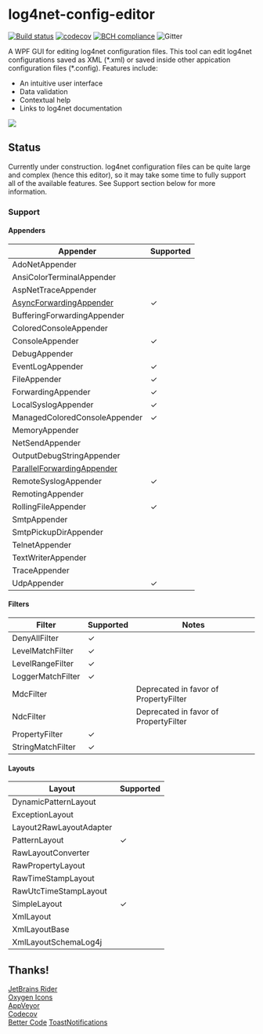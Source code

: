 # log4net-config-editor
[![Build status](https://ci.appveyor.com/api/projects/status/boirqfr14whjdmlr/branch/master?svg=true)](https://ci.appveyor.com/project/alexleen/log4net-config-editor/branch/master)
[![codecov](https://codecov.io/gh/alexleen/log4net-config-editor/branch/master/graph/badge.svg)](https://codecov.io/gh/alexleen/log4net-config-editor)
[![BCH compliance](https://bettercodehub.com/edge/badge/alexleen/log4net-config-editor?branch=master)](https://bettercodehub.com/)
![Gitter](https://img.shields.io/gitter/room/alexleen/log4net-config-editor)

A WPF GUI for editing log4net configuration files. This tool can edit log4net configurations saved as XML (\*.xml) or saved inside other appication configuration files (\*.config). Features include:

- An intuitive user interface
- Data validation
- Contextual help
- Links to log4net documentation

![](https://github.com/atown-24/log4net-config-editor/blob/master/gifs/demo.gif?raw=true)
## Status
Currently under construction. log4net configuration files can be quite large and complex (hence this editor), so it may take some time to fully support all of the available features. See Support section below for more information.
### Support
#### Appenders
| Appender                      | Supported |
|-------------------------------|-----------|
| AdoNetAppender                |           |
| AnsiColorTerminalAppender     |           |
| AspNetTraceAppender           |           |
| [AsyncForwardingAppender](https://github.com/cjbhaines/Log4Net.Async#asyncforwardingappender)       | ✓         |
| BufferingForwardingAppender   |           |
| ColoredConsoleAppender        |           |
| ConsoleAppender               | ✓         |
| DebugAppender                 |           |
| EventLogAppender              | ✓         |
| FileAppender                  | ✓         |
| ForwardingAppender            | ✓         |
| LocalSyslogAppender           | ✓         |
| ManagedColoredConsoleAppender | ✓         |
| MemoryAppender                |           |
| NetSendAppender               |           |
| OutputDebugStringAppender     |           |
| [ParallelForwardingAppender](https://github.com/cjbhaines/Log4Net.Async#parallelforwardingappender) |           |
| RemoteSyslogAppender          | ✓         |
| RemotingAppender              |           |
| RollingFileAppender           | ✓         |
| SmtpAppender                  |           |
| SmtpPickupDirAppender         |           |
| TelnetAppender                |           |
| TextWriterAppender            |           |
| TraceAppender                 |           |
| UdpAppender                   | ✓         |
#### Filters
| Filter            | Supported | Notes                                 |
|-------------------|-----------|---------------------------------------|
| DenyAllFilter     |     ✓     |                                       |
| LevelMatchFilter  |     ✓     |                                       |
| LevelRangeFilter  |     ✓     |                                       |
| LoggerMatchFilter |     ✓     |                                       |
| MdcFilter         |           | Deprecated in favor of PropertyFilter |
| NdcFilter         |           | Deprecated in favor of PropertyFilter |
| PropertyFilter    |     ✓     |                                       |
| StringMatchFilter |     ✓     |                                       |
#### Layouts
| Layout                  | Supported |
|-------------------------|-----------|
| DynamicPatternLayout    |           |
| ExceptionLayout         |           |
| Layout2RawLayoutAdapter |           |
| PatternLayout           | ✓         |
| RawLayoutConverter      |           |
| RawPropertyLayout       |           |
| RawTimeStampLayout      |           |
| RawUtcTimeStampLayout   |           |
| SimpleLayout            | ✓         |
| XmlLayout               |           |
| XmlLayoutBase           |           |
| XmlLayoutSchemaLog4j    |           |
## Thanks!
[JetBrains Rider](https://www.jetbrains.com/rider/)  
[Oxygen Icons](https://github.com/pasnox/oxygen-icons-png)  
[AppVeyor](https://ci.appveyor.com/)  
[Codecov](https://codecov.io/)  
[Better Code](https://bettercodehub.com/)
[ToastNotifications](https://github.com/rafallopatka/ToastNotifications)